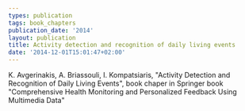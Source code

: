 ```yaml
---
types: publication
tags: book_chapters
publication_date: '2014'
layout: publication
title: Activity detection and recognition of daily living events
date: '2014-12-01T15:01:47+02:00'
---
```

<p>K. Avgerinakis, A. Briassouli, I. Kompatsiaris, "Activity Detection and Recognition of Daily Living Events", book chaper in Springer book "Comprehensive Health Monitoring and Personalized Feedback Using Multimedia Data"</p>
